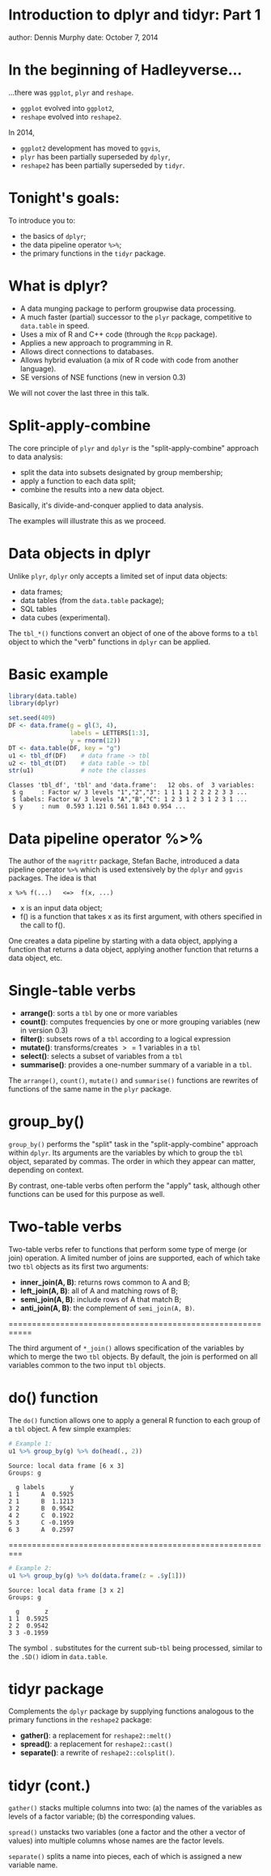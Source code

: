 Introduction to dplyr and tidyr: Part 1
========================================================
author: Dennis Murphy
date: October 7, 2014

In the beginning of Hadleyverse...
========================================================

...there was `ggplot`, `plyr` and `reshape`.

* `ggplot` evolved into `ggplot2`,
* `reshape` evolved into `reshape2`.

In 2014,

* `ggplot2` development has moved to `ggvis`,
* `plyr` has been partially superseded by `dplyr`,
* `reshape2` has been partially superseded by `tidyr`.


Tonight's goals:
========================================================

To introduce you to:

* the basics of `dplyr`;
* the data pipeline operator `%>%`;
* the primary functions in the `tidyr` package.


What is dplyr?
========================================================

 * A data munging package to perform groupwise data processing.
 * A much faster (partial) successor to the `plyr` package, competitive
   to `data.table` in speed.
 * Uses a mix of R and C++ code (through the `Rcpp` package). 
 * Applies a new approach to programming in R.
 * Allows direct connections to databases.
 * Allows hybrid evaluation (a mix of R code with code 
   from another language).
 * SE versions of NSE functions (new in version 0.3)
   
We will not cover the last three in this talk.
 
 
Split-apply-combine
========================================================

The core principle of `plyr` and `dplyr` is the "split-apply-combine"
approach to data analysis:

* split the data into subsets designated by group membership;
* apply a function to each data split;
* combine the results into a new data object.

Basically, it's divide-and-conquer applied to data analysis.

The examples will illustrate this as we proceed.


Data objects in dplyr
=========================================================

Unlike `plyr`, `dplyr` only accepts a limited set of input data objects:

* data frames;
* data tables (from the `data.table` package);
* SQL tables
* data cubes (experimental).

The `tbl_*()` functions convert an object of one of the above forms to
a `tbl` object to which the "verb" functions in `dplyr` can be applied.


Basic example
========================================================


```r
library(data.table)
library(dplyr)

set.seed(409)
DF <- data.frame(g = gl(3, 4), 
                 labels = LETTERS[1:3],
                 y = rnorm(12))
DT <- data.table(DF, key = "g")
u1 <- tbl_df(DF)    # data frame -> tbl
u2 <- tbl_dt(DT)    # data table -> tbl
str(u1)             # note the classes 
```

```
Classes 'tbl_df', 'tbl' and 'data.frame':	12 obs. of  3 variables:
 $ g     : Factor w/ 3 levels "1","2","3": 1 1 1 1 2 2 2 2 3 3 ...
 $ labels: Factor w/ 3 levels "A","B","C": 1 2 3 1 2 3 1 2 3 1 ...
 $ y     : num  0.593 1.121 0.561 1.843 0.954 ...
```


Data pipeline operator %>%
========================================================

The author of the `magrittr` package, Stefan Bache, introduced 
a data pipeline operator `%>%` which is used extensively by the `dplyr` 
and `ggvis` packages. The idea is that

```
x %>% f(...)   <=>  f(x, ...)
```

* x is an input data object;
* f() is a function that takes x as its first argument, with others
  specified in the call to f().
  
One creates a data pipeline by starting with a data object, applying
a function that returns a data object, applying another function that
returns a data object, etc.

Single-table verbs
========================================================

* __arrange()__: sorts a `tbl` by one or more variables
* __count()__: computes frequencies by one or more grouping variables 
 (new in version 0.3)
* __filter()__: subsets rows of a `tbl` according to a logical expression
* __mutate()__: transforms/creates $>= 1$ variables in a `tbl`
* __select()__: selects a subset of variables from a `tbl`
* __summarise()__: provides a one-number summary of a variable in a `tbl`.

The `arrange()`, `count()`, `mutate()` and `summarise()` functions are
rewrites of functions of the same name in the `plyr` package.




group_by()
=========================================================

`group_by()` performs the "split" task in the "split-apply-combine" 
approach within `dplyr`. Its arguments are the variables
by which to group the `tbl` object, separated by commas. The order in
which they appear can matter, depending on context.

By contrast, one-table verbs often perform the "apply" task,
although other functions can be used for this purpose as well.


Two-table verbs
=========================================================

Two-table verbs refer to functions that perform some type of merge (or
join) operation. A limited number of joins are supported, each of which
take two `tbl` objects as its first two arguments:

* __inner_join(A, B)__: returns rows common to A and B;
* __left_join(A, B)__:  all of A and matching rows of B;
* __semi_join(A, B)__: include rows of A that match B;
* __anti_join(A, B)__:  the complement of `semi_join(A, B)`.


===========================================================

The third argument of `*_join()` allows specification of the variables
by which to merge the two `tbl` objects. By default, the join is
performed on all variables common to the two input `tbl` objects.



do() function
==========================================================

The `do()` function allows one to apply a general R function to each
group of a `tbl` object. A few simple examples:


```r
# Example 1:
u1 %>% group_by(g) %>% do(head(., 2))
```

```
Source: local data frame [6 x 3]
Groups: g

  g labels       y
1 1      A  0.5925
2 1      B  1.1213
3 2      B  0.9542
4 2      C  0.1922
5 3      C -0.1959
6 3      A  0.2597
```

=========================================================

```r
# Example 2:
u1 %>% group_by(g) %>% do(data.frame(z = .$y[1]))
```

```
Source: local data frame [3 x 2]
Groups: g

  g       z
1 1  0.5925
2 2  0.9542
3 3 -0.1959
```

The symbol `.` substitutes for the current sub-`tbl` being processed,
similar to the `.SD()` idiom in `data.table`.


tidyr package
==========================================================

Complements the `dplyr` package by supplying functions analogous to the
primary functions in the `reshape2` package:

* __gather()__: a replacement for `reshape2::melt()`
* __spread()__: a replacement for `reshape2::cast()`
* __separate()__: a rewrite of `reshape2::colsplit()`.

tidyr (cont.)
==========================================================

`gather()` stacks multiple columns into two: (a) the names of the
variables as levels of a factor variable; (b) the corresponding values.

`spread()` unstacks two variables (one a factor and the other a vector
of values) into multiple columns whose names are the factor levels.

`separate()` splits a name into pieces, each of which is assigned a
new variable name.

